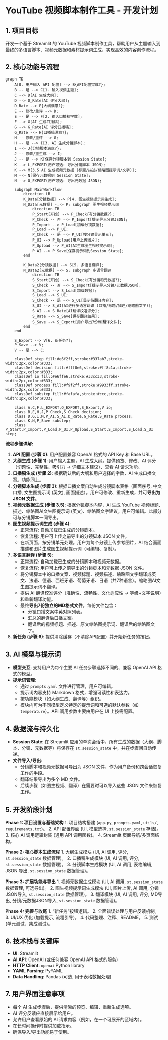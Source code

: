 # YouTube 视频脚本制作工具 - 开发计划

## 1. 项目目标

开发一个基于 Streamlit 的 YouTube 视频脚本制作工具，帮助用户从主题输入到最终的多语言脚本、视频元数据和素材提示词生成，实现高效的内容创作流程。

## 2. 核心功能与流程

```mermaid
graph TD
    A[0. 用户输入 API 配置] --> B{API配置完成?};
    B -- 是 --> C[1. 输入视频主题];
    C --> D[AI 生成大纲];
    D --> D_Rate[AI 评分大纲];
    D_Rate --> E{大纲满意?};
    E -- 修改/重评 --> D;
    E -- 是 --> F[2. 输入口播稿字数];
    F --> G[AI 生成口播稿];
    G --> G_Rate[AI 评分口播稿];
    G_Rate --> H{口播稿满意?};
    H -- 修改/重评 --> G;
    H -- 是 --> I[3. AI 生成分镜脚本];
    I --> J{分镜脚本满意?};
    J -- 修改/重生成 --> I;
    J -- 是 --> K[保存分镜脚本到 Session State];
    K --> L_EXPORT(用户可选: 导出分镜脚本 JSON);
    K --> M[3.5 AI 生成视频元数据 (标题/描述/缩略图提示词/文字)];
    M --> N[保存元数据到 Session State];
    N --> O_EXPORT(用户可选: 导出元数据 JSON);

    subgraph MainWorkflow
        direction LR
        K_Data[分镜数据] --> P[4. 图生视频提示词生成];
        N_Data[元数据] -.-> P; subgraph 图生视频提示词
            direction TB
            P_Start[开始] --> P_Check{有分镜数据?};
            P_Check -- 否 --> P_Import[提示导入分镜JSON];
            P_Import --> P_Load[加载分镜数据];
            P_Load --> P_UI;
            P_Check -- 是 --> P_UI[按分镜显示单元];
            P_UI --> P_Upload[用户上传图片];
            P_Upload --> P_AI[AI生成图生视频提示词];
            P_AI --> P_Save[保存提示词到Session State];
        end

        K_Data2[分镜数据] --> S[5. 多语言翻译];
        N_Data2[元数据] --> S; subgraph 多语言翻译
            direction TB
            S_Start[开始] --> S_Check{有分镜和元数据?};
            S_Check -- 否 --> S_Import[提示导入分镜/元数据JSON];
            S_Import --> S_Load[加载数据];
            S_Load --> S_UI;
            S_Check -- 是 --> S_UI[显示待翻译内容];
            S_UI --> S_AI[AI进行多语言翻译 (口播/标题/描述/缩略图文字)];
            S_AI --> S_Rate[AI翻译校准评分];
            S_Rate --> S_Save[保存翻译结果];
            S_Save --> S_Export[用户导出7份MD翻译文件];
        end
    end

    S_Export --> V[6. 新任务?];
    P_Save --> V;
    V -- 是 --> C;

    classDef step fill:#e6f2ff,stroke:#337ab7,stroke-width:2px,color:#333;
    classDef decision fill:#fff0e6,stroke:#ff8c1a,stroke-width:2px,color:#333;
    classDef io fill:#e6ffe6,stroke:#33cc33,stroke-width:2px,color:#333;
    classDef process fill:#f9f2ff,stroke:#9933ff,stroke-width:2px,color:#333;
    classDef substep fill:#fafafa,stroke:#ccc,stroke-width:1px,color:#333;

    class A,C,F,L_EXPORT,O_EXPORT,S_Export,V io;
    class B,E,H,J,P_Check,S_Check decision;
    class D,G,I,M,P_AI,S_AI,D_Rate,G_Rate,S_Rate process;
    class K,N,P_Save substep;
    class P_Start,P_Import,P_Load,P_UI,P_Upload,S_Start,S_Import,S_Load,S_UI step;
```

**流程步骤详解:**

1.  **API 配置 (步骤 0)**: 用户配置兼容 OpenAI 格式的 API Key 和 Base URL。
2.  **大纲生成 (步骤 1)**: 用户输入主题，AI 生成大纲。提供预览、修改、AI 评分（切题性、完整性、吸引力 -> 详细文本建议）、查看 AI 请求功能。
3.  **口播稿生成 (步骤 2)**: 根据确认后的大纲和用户选择的字数，AI 生成口播文案。功能同上。
4.  **分镜脚本生成 (步骤 3)**: 根据口播文案自动生成分镜脚本表格（画面序号, 中文口播, 文生图提示词 (英文), 画面描述）。用户可修改、重新生成，并可**导出为 JSON 文件**。
5.  **视频元数据生成 (步骤 3.5)**: 根据分镜脚本内容，AI 生成 YouTube 视频标题、描述、缩略图AI文生图提示词 (英文)、缩略图文字建议。用户可编辑。此部分可与分镜脚本一同导出。
6.  **图生视频提示词生成 (步骤 4)**:
    *   正常流程: 自动加载已生成的分镜脚本。
    *   恢复流程: 用户可上传之前导出的分镜脚本 JSON 文件。
    *   在新页面，按分镜单元处理。用户为每个分镜上传参考图片，AI 结合画面描述和图片生成图生视频提示词（可编辑、复制）。
7.  **多语言翻译 (步骤 5)**:
    *   正常流程: 自动加载已生成的分镜脚本和视频元数据。
    *   恢复流程: 用户可上传之前导出的分镜脚本和元数据 JSON 文件。
    *   将分镜脚本中的口播文案、视频标题、视频描述、缩略图文字翻译成英文、法语、德语、西班牙语、葡萄牙语、日语（共7种语言）。缩略图AI文生图提示词不翻译。
    *   提供 AI 翻译校准评分（准确性、流畅性、文化适应性 -> 等级+文字说明）和重新翻译功能。
    *   最终**导出7份独立的MD格式文件**。每份文件包含：
        *   分镜口播文案中英对照列表。
        *   汇总的翻译后口播文案。
        *   翻译后的视频标题、描述、原文缩略图提示词、翻译后的缩略图文字。
8.  **新任务 (步骤 6)**: 提供清除缓存（不清除API配置）并开始新任务的按钮。

## 3. AI 模型与提示词

*   **模型交互**: 支持用户为每个主要 AI 任务步骤选择不同的、兼容 OpenAI API 格式的模型。
*   **提示词管理**:
    *   通过 `prompts.yaml` 文件进行管理，用户可编辑。
    *   提示词内容支持 Markdown 格式，增强可读性和表达力。
    *   按功能模块（如大纲生成、翻译等）组织。
    *   模块内可为不同模型定义特定的提示词和可选的默认参数（如 `temperature`）。API 调用参数主要由用户在 UI 上按需配置。

## 4. 数据流与持久化

*   **Session State**: 在 Streamlit 应用的单次会话中，所有生成的数据（大纲、脚本、分镜、元数据等）将保存在 `st.session_state` 中，并在步骤间自动传递。
*   **文件导入/导出**:
    *   分镜脚本和视频元数据可导出为 JSON 文件，作为用户备份和跨会话恢复工作的手段。
    *   翻译结果导出为多个 MD 文件。
    *   后续步骤（如图生视频、翻译）在需要时可以导入这些 JSON 文件来恢复工作。

## 5. 开发阶段计划

**Phase 1: 项目设置与基础架构**
    1. 项目结构搭建 (`app.py`, `prompts.yaml`, `utils/`, `requirements.txt`)。
    2. API 配置界面 (UI, 模型选择, `st.session_state` 存储)。
    3. 核心 AI 调用逻辑封装 (通用 API 调用函数)。
    4. Streamlit 页面导航/多页面结构。

**Phase 2: 核心脚本生成流程**
    1. 大纲生成模块 (UI, AI 调用, 评分, `st.session_state` 数据管理)。
    2. 口播稿生成模块 (UI, AI 调用, 评分, `st.session_state` 数据管理)。
    3. 分镜脚本生成模块 (UI, AI 调用, 表格编辑, JSON 导出, `st.session_state` 数据管理)。

**Phase 3: 扩展功能与导出**
    1. 视频元数据生成模块 (UI, AI 调用, `st.session_state` 数据管理, 可选导出)。
    2. 图生视频提示词生成模块 (UI, 图片上传, AI 调用, 分镜JSON导入, `st.session_state` 数据管理)。
    3. 翻译模块 (UI, AI 调用, 评分, MD导出, 分镜/元数据JSON导入, `st.session_state` 数据管理)。

**Phase 4: 完善与收尾**
    1. “新任务”按钮逻辑。
    2. 全面错误处理与用户反馈机制。
    3. UI/UX 优化 (加载提示, 流程引导)。
    4. 代码整理、注释、README。
    5. 测试 (单元测试、集成测试)。

## 6. 技术栈与关键库

*   **UI**: Streamlit
*   **AI API**: OpenAI (或任何兼容 OpenAI API 格式的服务)
*   **HTTP Client**: `openai` Python library
*   **YAML Parsing**: PyYAML
*   **Data Handling**: Pandas (可选, 用于表格数据处理)

## 7. 用户界面注意事项

*   每个 AI 生成步骤后，提供清晰的预览、编辑、重新生成选项。
*   AI 评分反馈应直接展示给用户。
*   允许用户查看原始的 AI 请求内容（例如，在一个可展开的区域内）。
*   在长时间操作时提供加载指示。
*   确保导入/导出功能易于使用。
